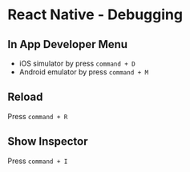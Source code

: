 # React Native - Debugging

## In App Developer Menu

- iOS simulator by press `command + D`
- Android emulator by press `command + M`

## Reload

Press `command + R`

## Show Inspector

Press `command + I`
